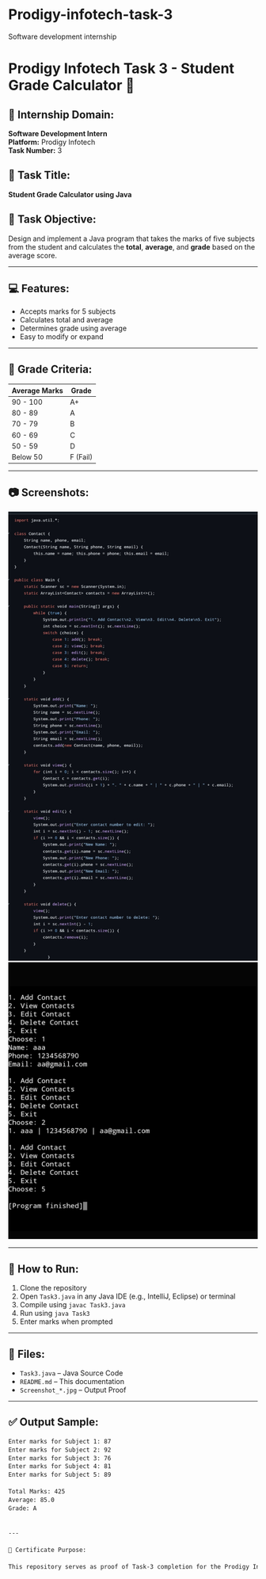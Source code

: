 # Prodigy-infotech-task-3
Software development internship 

# Prodigy Infotech Task 3 - Student Grade Calculator 🧮

## 🔹 Internship Domain:
**Software Development Intern**  
**Platform:** Prodigy Infotech  
**Task Number:** 3  

## 🔸 Task Title:
**Student Grade Calculator using Java**

## 📌 Task Objective:
Design and implement a Java program that takes the marks of five subjects from the student and calculates the **total**, **average**, and **grade** based on the average score.

---

## 💻 Features:
- Accepts marks for 5 subjects  
- Calculates total and average  
- Determines grade using average  
- Easy to modify or expand

---

## 🧠 Grade Criteria:

| Average Marks | Grade  |
|---------------|--------|
| 90 - 100      | A+     |
| 80 - 89       | A      |
| 70 - 79       | B      |
| 60 - 69       | C      |
| 50 - 59       | D      |
| Below 50      | F (Fail) |

---

## 📷 Screenshots:
![Screenshot 1](Screenshot_2025-07-29-18-35-49-22_40deb401b9ffe8e1df2f1cc5ba480b12.jpg)  
![Screenshot 2](Screenshot_2025-07-29-18-36-29-22_320a9a695de7cdce83ed5281148d6f19.jpg)

---

## 📝 How to Run:
1. Clone the repository  
2. Open `Task3.java` in any Java IDE (e.g., IntelliJ, Eclipse) or terminal  
3. Compile using `javac Task3.java`  
4. Run using `java Task3`  
5. Enter marks when prompted

---

## 📁 Files:
- `Task3.java` – Java Source Code  
- `README.md` – This documentation  
- `Screenshot_*.jpg` – Output Proof  

---

## ✅ Output Sample:
```bash
Enter marks for Subject 1: 87
Enter marks for Subject 2: 92
Enter marks for Subject 3: 76
Enter marks for Subject 4: 81
Enter marks for Subject 5: 89

Total Marks: 425
Average: 85.0
Grade: A


---

🙌 Certificate Purpose:

This repository serves as proof of Task-3 completion for the Prodigy Infotech Software Development Internship.


